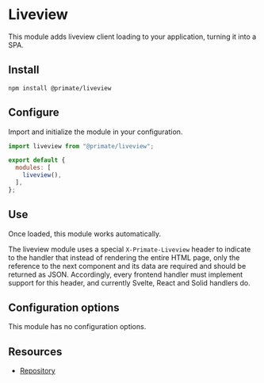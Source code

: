 # Liveview

This module adds liveview client loading to your application, turning it into a
SPA.

## Install

`npm install @primate/liveview`

## Configure

Import and initialize the module in your configuration.

```js caption=primate.config.js
import liveview from "@primate/liveview";

export default {
  modules: [
    liveview(),
  ],
};
```

## Use

Once loaded, this module works automatically.

The liveview module uses a special `X-Primate-Liveview` header to indicate to
the handler that instead of rendering the entire HTML page, only the reference
to the next component and its data are required and should be returned as JSON.
Accordingly, every frontend handler must implement support for this header, and 
currently Svelte, React and Solid handlers do.

## Configuration options

This module has no configuration options.

## Resources

* [Repository][repo]

[repo]: https://github.com/primatejs/primate/tree/master/packages/liveview
